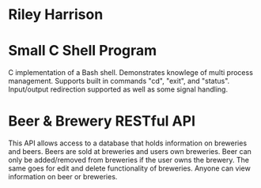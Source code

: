 # Riley Harrison

# Small C Shell Program
C implementation of a Bash shell.  Demonstrates knowlege of multi process management.  Supports built in commands "cd", "exit", and "status". Input/output redirection supported as well as some signal handling.

# Beer & Brewery RESTful API
This API allows access to a database that holds information on breweries and beers.  Beers are sold at breweries and users own breweries.  Beer can only be added/removed from breweries if the user owns the brewery.  The same goes for edit and delete functionality of breweries.  Anyone can view information on beer or breweries.
